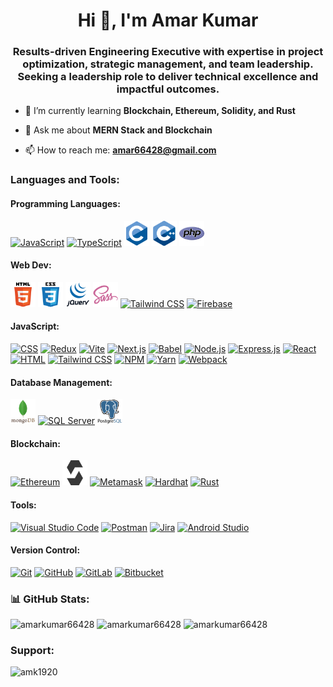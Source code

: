 <h1 align="center">Hi 👋, I'm Amar Kumar</h1>
<h3 align="center">Results-driven Engineering Executive with expertise in project optimization, strategic management, and team leadership. Seeking a leadership role to deliver technical excellence and impactful outcomes.</h3>

- 🌱 I’m currently learning **Blockchain, Ethereum, Solidity, and Rust**

- 💬 Ask me about **MERN Stack and Blockchain**

- 📫 How to reach me: **amar66428@gmail.com**

<h3 align="left">Languages and Tools:</h3>

#### Programming Languages:
<p align="left">
  <a href="https://developer.mozilla.org/en-US/docs/Web/JavaScript" target="_blank" rel="noreferrer"><img src="https://user-images.githubusercontent.com/25181517/117447155-6a868a00-af3d-11eb-9cfe-245df15c9f3f.png" alt="JavaScript" width="40" height="40" /></a>
  <a href="https://www.typescriptlang.org/" target="_blank" rel="noreferrer"><img src="https://user-images.githubusercontent.com/25181517/183890598-19a0ac2d-e88a-4005-a8df-1ee36782fde1.png" alt="TypeScript" width="40" height="40" /></a>
  <a href="https://www.cprogramming.com/" target="_blank" rel="noreferrer"><img src="https://raw.githubusercontent.com/devicons/devicon/master/icons/c/c-original.svg" alt="C" width="40" height="40" /></a>
  <a href="https://www.w3schools.com/cpp/" target="_blank" rel="noreferrer"><img src="https://raw.githubusercontent.com/devicons/devicon/master/icons/cplusplus/cplusplus-original.svg" alt="C++" width="40" height="40" /></a>
  <a href="https://www.php.net" target="_blank" rel="noreferrer"><img src="https://raw.githubusercontent.com/devicons/devicon/master/icons/php/php-original.svg" alt="PHP" width="40" height="40" /></a>
</p>

#### Web Dev:
<p align="left">
  <a href="https://www.w3.org/html/" target="_blank" rel="noreferrer"><img src="https://raw.githubusercontent.com/devicons/devicon/master/icons/html5/html5-original-wordmark.svg" alt="HTML" width="40" height="40" /></a>
  <a href="https://www.w3schools.com/css/" target="_blank" rel="noreferrer"><img src="https://raw.githubusercontent.com/devicons/devicon/master/icons/css3/css3-original-wordmark.svg" alt="CSS" width="40" height="40" /></a>
  <a href="https://jquery.com/" target="_blank" rel="noreferrer"><img src="https://raw.githubusercontent.com/devicons/devicon/master/icons/jquery/jquery-original-wordmark.svg" alt="jQuery" width="40" height="40" /></a>
  <a href="https://sass-lang.com" target="_blank" rel="noreferrer"><img src="https://raw.githubusercontent.com/devicons/devicon/master/icons/sass/sass-original.svg" alt="SASS" width="40" height="40" /></a>
  <a href="https://tailwindcss.com/" target="_blank" rel="noreferrer"><img src="https://www.vectorlogo.zone/logos/tailwindcss/tailwindcss-icon.svg" alt="Tailwind CSS" width="40" height="40" /></a>
  <a href="https://firebase.google.com/" target="_blank" rel="noreferrer"><img src="https://www.vectorlogo.zone/logos/firebase/firebase-icon.svg" alt="Firebase" width="40" height="40" /></a>

</p>

#### JavaScript:
<p align="left">
  <a href="https://reactjs.org/" target="_blank" rel="noreferrer"><img src="https://user-images.githubusercontent.com/25181517/183897015-94a058a6-b86e-4e42-a37f-bf92061753e5.png" alt="CSS" width="40" height="40" /></a>
  <a href="https://redux.js.org" target="_blank" rel="noreferrer"><img src="https://user-images.githubusercontent.com/25181517/187896150-cc1dcb12-d490-445c-8e4d-1275cd2388d6.png" alt="Redux" width="40" height="40" /></a>
  <a href="https://vitejs.dev/" target="_blank" rel="noreferrer"><img src="https://vitejs.dev/logo.svg" alt="Vite" width="40" height="40" /></a>
  <a href="https://nextjs.org/" target="_blank" rel="noreferrer"><img src="https://github.com/marwin1991/profile-technology-icons/assets/136815194/5f8c622c-c217-4649-b0a9-7e0ee24bd704" alt="Next.js" width="40" height="40" /></a>
  <a href="https://babeljs.io/" target="_blank" rel="noreferrer"><img src="https://github.com/marwin1991/profile-technology-icons/assets/136815194/ecd443af-ebba-4af8-a46e-1bf64d863b5b" alt="Babel" width="40" height="40" /></a>
  <a href="https://nodejs.org" target="_blank" rel="noreferrer"><img src="https://user-images.githubusercontent.com/25181517/183568594-85e280a7-0d7e-4d1a-9028-c8c2209e073c.png" alt="Node.js" width="40" height="40" /></a>
  <a href="https://expressjs.com" target="_blank" rel="noreferrer"><img src="https://user-images.githubusercontent.com/25181517/183859966-a3462d8d-1bc7-4880-b353-e2cbed900ed6.png" alt="Express.js" width="40" height="40" /></a>
  <a href="" target="_blank" rel="noreferrer"><img src="https://user-images.githubusercontent.com/25181517/187070862-03888f18-2e63-4332-95fb-3ba4f2708e59.png" alt="React" width="40" height="40" /></a>
  <a href="" target="_blank" rel="noreferrer"><img src="https://user-images.githubusercontent.com/25181517/192107854-765620d7-f909-4953-a6da-36e1ef69eea6.png" alt="HTML" width="40" height="40" /></a>
  <a href="" target="_blank" rel="noreferrer"><img src="https://user-images.githubusercontent.com/25181517/192107858-fe19f043-c502-4009-8c47-476fc89718ad.png" alt="Tailwind CSS" width="40" height="40" /></a>
  <a href="https://www.npmjs.com/" target="_blank" rel="noreferrer"><img src="https://user-images.githubusercontent.com/25181517/121401671-49102800-c959-11eb-9f6f-74d49a5e1774.png" alt="NPM" width="40" height="40" /></a>
  <a href="https://yarnpkg.com/" target="_blank" rel="noreferrer"><img src="https://user-images.githubusercontent.com/25181517/183049794-a3dfaddd-22ee-4ffe-b0b4-549ccd4879f9.png" alt="Yarn" width="40" height="40" /></a>
  <a href="https://webpack.js.org" target="_blank" rel="noreferrer"><img src="https://user-images.githubusercontent.com/25181517/187955008-981340e6-b4cc-441b-80cf-7a5e94d29e7e.png" alt="Webpack" width="40" height="40" /></a>
</p>

#### Database Management:
<p align="left">
  <a href="https://www.mongodb.com/" target="_blank" rel="noreferrer"><img src="https://raw.githubusercontent.com/devicons/devicon/master/icons/mongodb/mongodb-original-wordmark.svg" alt="MongoDB" width="40" height="40" /></a>
  <a href="https://www.microsoft.com/en-us/sql-server" target="_blank" rel="noreferrer"><img src="https://github.com/marwin1991/profile-technology-icons/assets/19180175/3b371807-db7c-45b4-8720-c0cfc901680a" alt="SQL Server" width="40" height="40" /></a>
  <a href="https://www.postgresql.org" target="_blank" rel="noreferrer"><img src="https://raw.githubusercontent.com/devicons/devicon/master/icons/postgresql/postgresql-original-wordmark.svg" alt="PostgreSQL" width="40" height="40" /></a>
</p>

#### Blockchain:
<p align="left">
  <a href="https://ethereum.org/en/" target="_blank" rel="noreferrer"><img src="https://github.com/user-attachments/assets/eb979871-1d57-4ea7-b8af-bfb1165a2979" alt="Ethereum" width="40" height="40" /></a>
  <a href="https://soliditylang.org/" target="_blank" rel="noreferrer"><img src="https://raw.githubusercontent.com/devicons/devicon/master/icons/solidity/solidity-plain.svg" alt="Solidity" width="40" height="40" /></a>
  <a href="https://metamask.io/" target="_blank" rel="noreferrer"><img src="https://github.com/user-attachments/assets/4ebe4430-a141-4fc5-9ddd-dc5b439177b6" alt="Metamask" width="40" height="40" /></a>
  <a href="https://hardhat.org/" target="_blank" rel="noreferrer"><img src="https://github.com/user-attachments/assets/972354d0-4964-48b6-8608-6ca4a4a7326b" alt="Hardhat" width="40" height="40" /></a>
  <a href="https://www.rust-lang.org/" target="_blank" rel="noreferrer"><img src="https://user-images.githubusercontent.com/25181517/192599922-3a8ceb1c-ff1d-40bc-b73c-99ea1182d8ad.png" alt="Rust" width="40" height="40" /></a>
</p>

#### Tools:
<p align="left">
  <a href="https://code.visualstudio.com/" target="_blank" rel="noreferrer"><img src="https://user-images.githubusercontent.com/25181517/192108891-d86b6220-e232-423a-bf5f-90903e6887c3.png" alt="Visual Studio Code" width="40" height="40" /></a>
  <a href="https://www.postman.com/" target="_blank" rel="noreferrer"><img src="https://user-images.githubusercontent.com/25181517/192109061-e138ca71-337c-4019-8d42-4792fdaa7128.png" alt="Postman" width="40" height="40" /></a>
  <a href="https://www.atlassian.com/software/jira" target="_blank" rel="noreferrer"><img src="https://user-images.githubusercontent.com/25181517/183912952-83784e94-629d-4c34-a961-ae2ae795b662.png" alt="Jira" width="40" height="40" /></a>
  <a href="https://developer.android.com/studio" target="_blank" rel="noreferrer"><img src="https://user-images.githubusercontent.com/25181517/192108895-20dc3343-43e3-4a54-a90e-13a4abbc57b9.png" alt="Android Studio" width="40" height="40" /></a>
</p>

#### Version Control:
<p align="left">
  <a href="https://git-scm.com/" target="_blank" rel="noreferrer"><img src="https://www.vectorlogo.zone/logos/git-scm/git-scm-icon.svg" alt="Git" width="40" height="40" /></a>
  <a href="https://github.com/" target="_blank" rel="noreferrer"><img src="https://www.vectorlogo.zone/logos/github/github-icon.svg" alt="GitHub" width="40" height="40" /></a>
  <a href="https://gitlab.com/" target="_blank" rel="noreferrer"><img src="https://www.vectorlogo.zone/logos/gitlab/gitlab-icon.svg" alt="GitLab" width="40" height="40" /></a>
  <a href="https://bitbucket.org/" target="_blank" rel="noreferrer"><img src="https://user-images.githubusercontent.com/25181517/192108375-268c35e6-ab26-44b2-88bf-e3121a4e5083.png" alt="Bitbucket" width="40" height="40" /></a>
</p>

<h3 align="left">📊 GitHub Stats:</h3>
<div>
  <img src="https://github-readme-stats.vercel.app/api?username=amarkumar66428&show_icons=true&locale=en" alt="amarkumar66428" />
  <img src="https://github-readme-streak-stats.herokuapp.com/?user=amarkumar66428&" alt="amarkumar66428" />
  <img src="https://github-readme-stats.vercel.app/api/top-langs?username=amarkumar66428&show_icons=true&locale=en&layout=compact" alt="amarkumar66428" />
</div>


<h3 align="left">Support:</h3>
<p><a href="https://www.buymeacoffee.com/amk1920"> <img align="left" src="https://cdn.buymeacoffee.com/buttons/v2/default-yellow.png" height="50" width="210" alt="amk1920" /></a></p><br><br>

